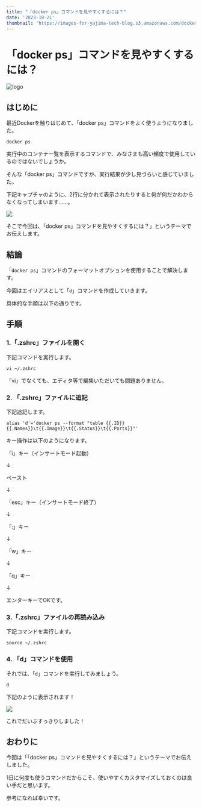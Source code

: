 ```yaml
---
title: "「docker ps」コマンドを見やすくするには？"
date: '2023-10-21'
thumbnail: 'https://images-for-yajima-tech-blog.s3.amazonaws.com/docker-logo.png'
---
```


# 「docker ps」コマンドを見やすくするには？

![logo](https://images-for-yajima-tech-blog.s3.amazonaws.com/docker-logo.png)

## はじめに

最近Dockerを触りはじめて、「docker ps」コマンドをよく使うようになりました。

```bash:ターミナル
docker ps
```

実行中のコンテナ一覧を表示するコマンドで、みなさまも高い頻度で使用しているのではないでしょうか。

そんな「docker ps」コマンドですが、実行結果が少し見づらいと感じていました。

下記キャプチャのように、2行に分かれて表示されたりすると何が何だかわからなくなってしまいます……。

![](https://images-for-yajima-tech-blog.s3.amazonaws.com/docker_minikui.png)

そこで今回は、「docker ps」コマンドを見やすくするには？」というテーマでお伝えします。

## 結論

「`docker ps`」コマンドのフォーマットオプションを使用することで解決します。

今回はエイリアスとして「`d`」コマンドを作成していきます。

具体的な手順は以下の通りです。

## 手順

### 1.「.zshrc」ファイルを開く

下記コマンドを実行します。

```bash:ターミナル
vi ~/.zshrc
```

「vi」でなくても、エディタ等で編集いただいても問題ありません。

### 2. 「.zshrc」ファイルに追記

下記追記します。

```bash:.zshrc
alias 'd'='docker ps --format "table {{.ID}} {{.Names}}\t{{.Image}}\t{{.Status}}\t{{.Ports}}"'
```

キー操作は以下のようになります。

「i」キー（インサートモード起動）

↓

ペースト

↓

「esc」キー（インサートモード終了）

↓

「:」キー

↓

「w」キー

↓

「q」キー

↓

エンターキーでOKです。

### 3.「.zshrc」ファイルの再読み込み

下記コマンドを実行します。

```bash:ターミナル
source ~/.zshrc
```

### 4. 「d」コマンドを使用

それでは、「`d`」コマンドを実行してみましょう。

```bash:ターミナル
d
```

下記のように表示されます！

![](https://images-for-yajima-tech-blog.s3.amazonaws.com/docker_sukkiri.png)

これでだいぶすっきりしました！

## おわりに

今回は「「docker ps」コマンドを見やすくするには？」というテーマでお伝えしました。

1日に何度も使うコマンドだからこそ、使いやすくカスタマイズしておくのは良い手だと思います。

参考になれば幸いです。
